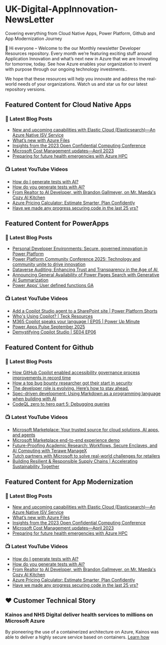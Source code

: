 # UK-Digital-AppInnovation-NewsLetter

Covering everything from Cloud Native Apps, Power Platform, Github and App Modernization Journey

👋 Hi everyone – Welcome to the our Monthly newsletter Developer Resources repository. Every month we’re featuring exciting stuff around Application Innovation and what’s next new in Azure that we are Innovating for tomorrow, today. See how Azure enables your organization to invent with purpose through our ongoing technology investments..


We hope that these resources will help you innovate and address the real-world needs of your organizations. Watch us and star us for our latest repository versions.

## Featured Content for Cloud Native Apps


### 📝 Latest Blog Posts

    
<!-- BLOGCNA:START -->
- [New and upcoming capabilities with Elastic Cloud (Elasticsearch)—An Azure Native ISV Service](https://azure.microsoft.com/blog/new-and-upcoming-capabilities-with-elastic-cloud-elasticsearch-an-azure-native-isv-service/)
- [What’s new with Azure Files](https://azure.microsoft.com/blog/what-s-new-with-azure-files/)
- [Insights from the 2023 Open Confidential Computing Conference](https://azure.microsoft.com/blog/insights-from-the-2023-open-confidential-computing-conference/)
- [Microsoft Cost Management updates—April 2023](https://azure.microsoft.com/blog/microsoft-cost-management-updates-april-2023/)
- [Preparing for future health emergencies with Azure HPC ](https://azure.microsoft.com/blog/preparing-for-future-health-emergencies-with-azure-hpc/)
<!-- BLOGCNA:END -->

### 📺 Latest YouTube Videos

 
<!-- YOUTUBECNA:START -->
- [How do I generate tests with AI?](https://www.youtube.com/watch?v=2p9kRRcrv80)
- [How do you generate tests with AI?](https://www.youtube.com/shorts/-o8ora0olPQ)
- [From Realtor to AI Developer, with Brandon Gallmeyer, on Mr. Maeda&#39;s Cozy AI Kitchen](https://www.youtube.com/watch?v=5h52awwiJGU)
- [Azure Pricing Calculator: Estimate Smarter, Plan Confidently](https://www.youtube.com/watch?v=7b84OrcATUQ)
- [Have we made any progress securing code in the last 25 yrs?](https://www.youtube.com/watch?v=65jyjwofPdg)
<!-- YOUTUBECNA:END -->

##  Featured Content for PowerApps
### 📝 Latest Blog Posts
<!-- BLOGPOWER:START -->
- [Personal Developer Environments: Secure, governed innovation in Power Platform](https://www.microsoft.com/en-us/power-platform/blog/2025/09/18/personal-developer-environments-secure-governed-innovation-in-power-platform/)
- [Power Platform Community Conference 2025: Technology and community unite to drive innovation](https://www.microsoft.com/en-us/power-platform/blog/power-apps/power-platform-community-conference-2025-technology-and-community-unite-to-drive-innovation/)
- [Dataverse Auditing: Enhancing Trust and Transparency in the Age of AI ](https://www.microsoft.com/en-us/power-platform/blog/2025/09/11/dataverse-auditing/)
- [Announcing General Availability of Power Pages Search with Generative AI Summarization](https://www.microsoft.com/en-us/power-platform/blog/power-pages/announcing-general-availability-of-power-pages-search-with-generative-ai-summarization/)
- [Power Apps’ User defined functions GA](https://www.microsoft.com/en-us/power-platform/blog/power-apps/power-apps-user-defined-functions-ga/)
<!-- BLOGPOWER:END -->
 ### 📺 Latest YouTube Videos
    
<!-- YOUTUBEPOWER:START -->
- [Add a Copilot Studio agent to a SharePoint site | Power Platform Shorts](https://www.youtube.com/watch?v=og-8wt-wlP0)
- [Who&#39;s Using Copilot? | Teck Resources](https://www.youtube.com/watch?v=Zmd4jjAX9Wk)
- [M365 Copilot speaks your language | EP05 | Power Up Minute](https://www.youtube.com/watch?v=am17eDZY2Ug)
- [Power Apps Pulse September 2025](https://www.youtube.com/watch?v=QF1jEkg3CM0)
- [Demystifying Copilot Studio | SE04 EP06](https://www.youtube.com/watch?v=fQ7cq6QLBZQ)
<!-- YOUTUBEPOWER:END -->

##  Featured Content for Github
### 📝 Latest Blog Posts
<!-- BLOGGITHUB:START -->
- [How GitHub Copilot enabled accessibility governance process improvements in record time](https://github.blog/ai-and-ml/github-copilot/how-we-automated-accessibility-compliance-in-five-hours-with-github-copilot/)
- [How a top bug bounty researcher got their start in security](https://github.blog/security/how-a-top-bug-bounty-researcher-got-their-start-in-security/)
- [The developer role is evolving. Here’s how to stay ahead.](https://github.blog/ai-and-ml/the-developer-role-is-evolving-heres-how-to-stay-ahead/)
- [Spec-driven development: Using Markdown as a programming language when building with AI](https://github.blog/ai-and-ml/generative-ai/spec-driven-development-using-markdown-as-a-programming-language-when-building-with-ai/)
- [CodeQL zero to hero part 5: Debugging queries](https://github.blog/security/vulnerability-research/codeql-zero-to-hero-part-5-debugging-queries/)
<!-- BLOGGITHUB:END -->
### 📺 Latest YouTube Videos
<!-- YOUTUBEGITHUB:START -->
- [Microsoft Marketplace: Your trusted source for cloud solutions, AI apps, and agents](https://www.youtube.com/watch?v=ACM_lNWx8kQ)
- [Microsoft Marketplace end-to-end experience demo](https://www.youtube.com/watch?v=SilJPeLXmL8)
- [Future-Proofing Academic Research: Workflows, Secure Enclaves, and AI Computing with Terawe ManageX](https://www.youtube.com/watch?v=vdZeka_5-Ss)
- [Tutch partners with Microsoft to solve real-world challenges for retailers](https://www.youtube.com/watch?v=0BqIUtFL3KY)
- [Building Resilient &amp; Responsible Supply Chains | Accelerating Sustainability Together](https://www.youtube.com/watch?v=zQukNIKywIo)
<!-- YOUTUBEGITHUB:END -->
##  Featured Content for App Modernization
### 📝 Latest Blog Posts
<!-- BLOGAPPMOD:START -->
- [New and upcoming capabilities with Elastic Cloud (Elasticsearch)—An Azure Native ISV Service](https://azure.microsoft.com/blog/new-and-upcoming-capabilities-with-elastic-cloud-elasticsearch-an-azure-native-isv-service/)
- [What’s new with Azure Files](https://azure.microsoft.com/blog/what-s-new-with-azure-files/)
- [Insights from the 2023 Open Confidential Computing Conference](https://azure.microsoft.com/blog/insights-from-the-2023-open-confidential-computing-conference/)
- [Microsoft Cost Management updates—April 2023](https://azure.microsoft.com/blog/microsoft-cost-management-updates-april-2023/)
- [Preparing for future health emergencies with Azure HPC ](https://azure.microsoft.com/blog/preparing-for-future-health-emergencies-with-azure-hpc/)
<!-- BLOGAPPMOD:END -->
### 📺 Latest YouTube Videos
<!-- YOUTUBEAPPMOD:START -->
- [How do I generate tests with AI?](https://www.youtube.com/watch?v=2p9kRRcrv80)
- [How do you generate tests with AI?](https://www.youtube.com/shorts/-o8ora0olPQ)
- [From Realtor to AI Developer, with Brandon Gallmeyer, on Mr. Maeda&#39;s Cozy AI Kitchen](https://www.youtube.com/watch?v=5h52awwiJGU)
- [Azure Pricing Calculator: Estimate Smarter, Plan Confidently](https://www.youtube.com/watch?v=7b84OrcATUQ)
- [Have we made any progress securing code in the last 25 yrs?](https://www.youtube.com/watch?v=65jyjwofPdg)
<!-- YOUTUBEAPPMOD:END -->


## ♥️ Customer Technical Story 

### Kainos and NHS Digital deliver health services to millions on Microsoft Azure

By pioneering the use of a containerized architecture on Azure, Kainos was able to deliver a highly secure service based on containers. [Learn how](https://customers.microsoft.com/en-us/story/1368348549535774520-kainos-and-nhs-digital-deliver-health-services-to-millions-on-microsoft-azure)

